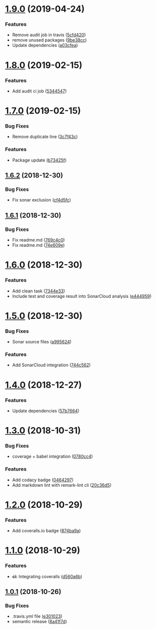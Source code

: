 # [1.9.0](https://github.com/AbrahamTewa/starter.nodejs/compare/v1.8.0...v1.9.0) (2019-04-24)


### Features

* Remove audit job in travis ([5cfd420](https://github.com/AbrahamTewa/starter.nodejs/commit/5cfd420))
* remove unused packages ([9be38cc](https://github.com/AbrahamTewa/starter.nodejs/commit/9be38cc))
* Update dependencies ([a03cfea](https://github.com/AbrahamTewa/starter.nodejs/commit/a03cfea))

# [1.8.0](https://github.com/AbrahamTewa/starter.nodejs/compare/v1.7.0...v1.8.0) (2019-02-15)


### Features

* Add audit ci job ([5344547](https://github.com/AbrahamTewa/starter.nodejs/commit/5344547))

# [1.7.0](https://github.com/AbrahamTewa/starter.nodejs/compare/v1.6.2...v1.7.0) (2019-02-15)


### Bug Fixes

* Remove duplicate line ([3c7f43c](https://github.com/AbrahamTewa/starter.nodejs/commit/3c7f43c))


### Features

* Package update ([b73425f](https://github.com/AbrahamTewa/starter.nodejs/commit/b73425f))

## [1.6.2](https://github.com/AbrahamTewa/starter.nodejs/compare/v1.6.1...v1.6.2) (2018-12-30)


### Bug Fixes

* Fix sonar exclusion ([cf4d5fc](https://github.com/AbrahamTewa/starter.nodejs/commit/cf4d5fc))

## [1.6.1](https://github.com/AbrahamTewa/starter.nodejs/compare/v1.6.0...v1.6.1) (2018-12-30)


### Bug Fixes

* Fix readme.md ([769c4c0](https://github.com/AbrahamTewa/starter.nodejs/commit/769c4c0))
* Fix readme.md ([74e609e](https://github.com/AbrahamTewa/starter.nodejs/commit/74e609e))

# [1.6.0](https://github.com/AbrahamTewa/starter.nodejs/compare/v1.5.0...v1.6.0) (2018-12-30)


### Features

* Add clean task ([7344e33](https://github.com/AbrahamTewa/starter.nodejs/commit/7344e33))
* Include test and coverage result into SonarCloud analysis ([e444959](https://github.com/AbrahamTewa/starter.nodejs/commit/e444959))

# [1.5.0](https://github.com/AbrahamTewa/starter.nodejs/compare/v1.4.0...v1.5.0) (2018-12-30)


### Bug Fixes

* Sonar source files ([a995624](https://github.com/AbrahamTewa/starter.nodejs/commit/a995624))


### Features

* Add SonarCloud integration ([744c562](https://github.com/AbrahamTewa/starter.nodejs/commit/744c562))

# [1.4.0](https://github.com/AbrahamTewa/starter.nodejs/compare/v1.3.0...v1.4.0) (2018-12-27)


### Features

* Update dependencies ([57b7664](https://github.com/AbrahamTewa/starter.nodejs/commit/57b7664))

# [1.3.0](https://github.com/AbrahamTewa/starter.nodejs/compare/v1.2.0...v1.3.0) (2018-10-31)


### Bug Fixes

* coverage + babel integration ([0780cc4](https://github.com/AbrahamTewa/starter.nodejs/commit/0780cc4))


### Features

* Add codacy badge ([0464297](https://github.com/AbrahamTewa/starter.nodejs/commit/0464297))
* Add markdown lint with remark-lint cli ([20c36d5](https://github.com/AbrahamTewa/starter.nodejs/commit/20c36d5))

# [1.2.0](https://github.com/AbrahamTewa/starter.nodejs/compare/v1.1.0...v1.2.0) (2018-10-29)


### Features

* Add coveralls.io badge ([874ba9a](https://github.com/AbrahamTewa/starter.nodejs/commit/874ba9a))

# [1.1.0](https://github.com/AbrahamTewa/starter.nodejs/compare/v1.0.1...v1.1.0) (2018-10-29)


### Features

* **ci:** Integrating coveralls ([d560a6b](https://github.com/AbrahamTewa/starter.nodejs/commit/d560a6b))

## [1.0.1](https://github.com/AbrahamTewa/starter.nodejs/compare/v1.0.0...v1.0.1) (2018-10-26)


### Bug Fixes

* .travis.yml file ([e301023](https://github.com/AbrahamTewa/starter.nodejs/commit/e301023))
* semantic release ([8a41f7d](https://github.com/AbrahamTewa/starter.nodejs/commit/8a41f7d))
